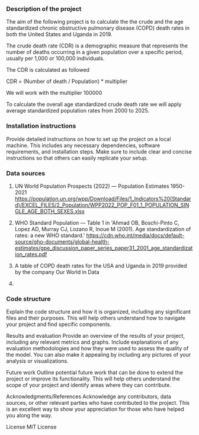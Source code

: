 ### Description of the project
The aim of the following project is to calculate the the crude and the age standardized chronic obstructive pulmonary disease (COPD) death rates in both the United States and Uganda in 2019.

The crude death rate (CDR) is a demographic measure that represents the number of deaths occurring in a given population over a specific period, usually per 1,000 or 100,000 individuals.

The CDR is calculated as followed

CDR = (Number of death / Population) * multiplier

We will work with the multiplier 100000

To calculate the overall age standardized crude death rate we will apply average standardized population rates from 2000 to 2025.

### Installation instructions
Provide detailed instructions on how to set up the project on a local machine. This includes any necessary dependencies, software requirements, and installation steps. Make sure to include clear and concise instructions so that others can easily replicate your setup.

### Data sources
1. UN World Population Prospects (2022) — Population Estimates 1950-2021
  https://population.un.org/wpp/Download/Files/1_Indicators%20(Standard)/EXCEL_FILES/2_Population/WPP2022_POP_F01_1_POPULATION_SINGLE_AGE_BOTH_SEXES.xlsx
   
2. WHO Standard Population — Table 1 in 'Ahmad OB, Boschi-Pinto C, Lopez AD, Murray CJ, Lozano R, Inoue M (2001). Age standardization of rates: a new WHO standard.'
   https://cdn.who.int/media/docs/default-source/gho-documents/global-health-estimates/gpe_discussion_paper_series_paper31_2001_age_standardization_rates.pdf
  
3. A table of COPD death rates for the USA and Uganda in 2019 provided by the company Our World in Data
4. 
### Code structure
Explain the code structure and how it is organized, including any significant files and their purposes. This will help others understand how to navigate your project and find specific components.

Results and evaluation
Provide an overview of the results of your project, including any relevant metrics and graphs. Include explanations of any evaluation methodologies and how they were used to assess the quality of the model. You can also make it appealing by including any pictures of your analysis or visualizations.

Future work
Outline potential future work that can be done to extend the project or improve its functionality. This will help others understand the scope of your project and identify areas where they can contribute.

Acknowledgments/References
Acknowledge any contributors, data sources, or other relevant parties who have contributed to the project. This is an excellent way to show your appreciation for those who have helped you along the way.

License
MIT License 

